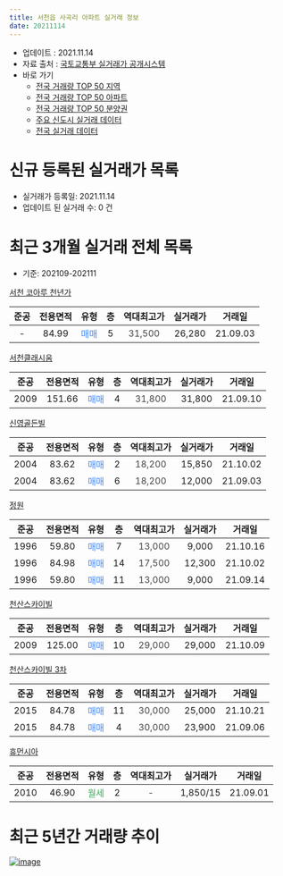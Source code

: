 ```yaml
---
title: 서천읍 사곡리 아파트 실거래 정보
date: 20211114
---
```


* 업데이트 : 2021.11.14
* 자료 출처 : [국토교통부 실거래가 공개시스템](http://rt.molit.go.kr)
* 바로 가기
    * [전국 거래량 TOP 50 지역](https://apt-info.github.io/apt-trade-info/tr)
    * [전국 거래량 TOP 50 아파트](https://apt-info.github.io/apt-trade-info/ta)
    * [전국 거래량 TOP 50 분양권](https://apt-info.github.io/apt-trade-info/tb)
    * [주요 신도시 실거래 데이터](https://apt-info.github.io/apt-trade-info/newtown)
    * [전국 실거래 데이터](https://apt-info.github.io/apt-trade-info/all)



<script async src="https://pagead2.googlesyndication.com/pagead/js/adsbygoogle.js"></script>
<!-- 기본광고 -->
<ins class="adsbygoogle"
     style="display:block"
     data-ad-client="ca-pub-1142216861245946"
     data-ad-slot="4805727019"
     data-ad-format="auto"
     data-full-width-responsive="true"></ins>
<script>
     (adsbygoogle = window.adsbygoogle || []).push({});
</script>


# 신규 등록된 실거래가 목록

* 실거래가 등록일: 2021.11.14
* 업데이트 된 실거래 수: 0 건




<script async src="https://pagead2.googlesyndication.com/pagead/js/adsbygoogle.js"></script>
<!-- 기본광고 -->
<ins class="adsbygoogle"
     style="display:block"
     data-ad-client="ca-pub-1142216861245946"
     data-ad-slot="4805727019"
     data-ad-format="auto"
     data-full-width-responsive="true"></ins>
<script>
     (adsbygoogle = window.adsbygoogle || []).push({});
</script>


# 최근 3개월 실거래 전체 목록
* 기준: 202109-202111


[서천 코아루 천년가](https://search.naver.com/search.naver?query=%EC%84%9C%EC%B2%9C+%EC%BD%94%EC%95%84%EB%A3%A8+%EC%B2%9C%EB%85%84%EA%B0%80)

|준공|전용면적|유형|층|역대최고가|실거래가|거래일|
|:---:|:---:|:---:|:---:|:---:|:---:|:---:|
|-|84.99|<span style="color:#4285F3">매매</span>|5|<span style="color:#444444">31,500</span>|26,280|21.09.03|

[서천클래시움](https://search.naver.com/search.naver?query=%EC%84%9C%EC%B2%9C%ED%81%B4%EB%9E%98%EC%8B%9C%EC%9B%80)

|준공|전용면적|유형|층|역대최고가|실거래가|거래일|
|:---:|:---:|:---:|:---:|:---:|:---:|:---:|
|2009|151.66|<span style="color:#4285F3">매매</span>|4|<span style="color:#444444">31,800</span>|31,800|21.09.10|

[신영골든빌](https://search.naver.com/search.naver?query=%EC%8B%A0%EC%98%81%EA%B3%A8%EB%93%A0%EB%B9%8C)

|준공|전용면적|유형|층|역대최고가|실거래가|거래일|
|:---:|:---:|:---:|:---:|:---:|:---:|:---:|
|2004|83.62|<span style="color:#4285F3">매매</span>|2|<span style="color:#444444">18,200</span>|15,850|21.10.02|
|2004|83.62|<span style="color:#4285F3">매매</span>|6|<span style="color:#444444">18,200</span>|12,000|21.09.03|

[정원](https://search.naver.com/search.naver?query=%EC%A0%95%EC%9B%90)

|준공|전용면적|유형|층|역대최고가|실거래가|거래일|
|:---:|:---:|:---:|:---:|:---:|:---:|:---:|
|1996|59.80|<span style="color:#4285F3">매매</span>|7|<span style="color:#444444">13,000</span>|9,000|21.10.16|
|1996|84.98|<span style="color:#4285F3">매매</span>|14|<span style="color:#444444">17,500</span>|12,300|21.10.02|
|1996|59.80|<span style="color:#4285F3">매매</span>|11|<span style="color:#444444">13,000</span>|9,000|21.09.14|

[천산스카이빌](https://search.naver.com/search.naver?query=%EC%B2%9C%EC%82%B0%EC%8A%A4%EC%B9%B4%EC%9D%B4%EB%B9%8C)

|준공|전용면적|유형|층|역대최고가|실거래가|거래일|
|:---:|:---:|:---:|:---:|:---:|:---:|:---:|
|2009|125.00|<span style="color:#4285F3">매매</span>|10|<span style="color:#444444">29,000</span>|29,000|21.10.09|

[천산스카이빌 3차](https://search.naver.com/search.naver?query=%EC%B2%9C%EC%82%B0%EC%8A%A4%EC%B9%B4%EC%9D%B4%EB%B9%8C+3%EC%B0%A8)

|준공|전용면적|유형|층|역대최고가|실거래가|거래일|
|:---:|:---:|:---:|:---:|:---:|:---:|:---:|
|2015|84.78|<span style="color:#4285F3">매매</span>|11|<span style="color:#444444">30,000</span>|25,000|21.10.21|
|2015|84.78|<span style="color:#4285F3">매매</span>|4|<span style="color:#444444">30,000</span>|23,900|21.09.06|

[휴먼시아](https://search.naver.com/search.naver?query=%ED%9C%B4%EB%A8%BC%EC%8B%9C%EC%95%84)

|준공|전용면적|유형|층|역대최고가|실거래가|거래일|
|:---:|:---:|:---:|:---:|:---:|:---:|:---:|
|2010|46.90|<span style="color:#34A853">월세</span>|2|<span style="color:#444444">-</span>|1,850/15|21.09.01|



<script async src="https://pagead2.googlesyndication.com/pagead/js/adsbygoogle.js"></script>
<!-- 기본광고 -->
<ins class="adsbygoogle"
     style="display:block"
     data-ad-client="ca-pub-1142216861245946"
     data-ad-slot="4805727019"
     data-ad-format="auto"
     data-full-width-responsive="true"></ins>
<script>
     (adsbygoogle = window.adsbygoogle || []).push({});
</script>


# 최근 5년간 거래량 추이


<div style="width:100%;">
    <canvas id="deal_progress" height="200"></canvas>
</div>

<script>
new Chart(document.getElementById("deal_progress"), {
    type: 'line',
    data: {
        labels: ['16.01','16.02','16.03','16.04','16.05','16.06','16.07','16.08','16.09','16.10','16.11','16.12','17.01','17.02','17.03','17.04','17.05','17.06','17.07','17.08','17.10','17.11','17.12','18.01','18.02','18.03','18.04','18.05','18.06','18.07','18.08','18.09','18.10','18.11','18.12','19.01','19.02','19.03','19.04','19.05','19.06','19.07','19.08','19.09','19.10','19.11','19.12','20.01','20.02','20.03','20.04','20.05','20.06','20.07','20.08','20.09','20.10','20.11','20.12','21.01','21.02','21.03','21.04','21.05','21.06','21.07','21.08','21.09','21.10'],
        datasets: [{
            label: '매매/분양권',
            data: [7,9,14,9,5,4,3,7,4,1,1,3,3,5,5,3,1,10,2,2,4,13,6,4,2,5,3,1,5,4,4,2,3,6,2,3,4,7,3,3,2,3,2,1,9,18,14,6,10,11,4,4,9,10,7,15,5,7,4,12,6,13,6,8,3,3,4,5,5],
            borderColor: "rgba(66, 133, 243, 1)",
            backgroundColor: "rgba(66, 133, 243, 0.05)",
            borderWidth: 1,
            pointRadius: 0,
            fill: false,
            lineTension: 0
        },{
            label: '전/월세',
            data: [2,1,3,6,2,1,4,0,8,1,1,0,3,2,0,1,0,1,0,1,0,1,0,1,1,5,2,1,0,0,1,1,1,0,2,1,0,2,0,1,0,1,2,2,1,8,6,7,7,5,3,4,4,2,3,4,1,0,2,2,1,3,3,0,0,2,5,1,0],
            borderColor: "rgba(255, 90, 0, 1)",
            backgroundColor: "rgba(255, 90, 0, 0.05)",
            borderWidth: 1,
            pointRadius: 0,
            fill: false,
            lineTension: 0
        },{
            label: '합계',
            data: [9,10,17,15,7,5,7,7,12,2,2,3,6,7,5,4,1,11,2,3,4,14,6,5,3,10,5,2,5,4,5,3,4,6,4,4,4,9,3,4,2,4,4,3,10,26,20,13,17,16,7,8,13,12,10,19,6,7,6,14,7,16,9,8,3,5,9,6,5],
            borderColor: "rgba(0, 0, 0, 1)",
            backgroundColor: "rgba(0, 0, 0, 0.03)",
            borderWidth: 0.1,
            pointRadius: 0,
            fill: true,
            lineTension: 0
        }
        ]
    },
    options: {
        responsive: true,
        title: {
            display: false
        },
        tooltips: {
            mode: 'index',
            intersect: false
        },
        hover: {
            mode: 'nearest',
            intersect: true
        },
        scales: {
            xAxes: [{
                display: true,
                scaleLabel: {
                    display: true,
                    labelString: '년/월'
                }
            }],
            yAxes: [{
                display: true,
                ticks: {
                    suggestedMin: 0,
                },
                scaleLabel: {
                    display: true,
                    labelString: '실거래 수'
                }
            }]
        }
    }
});

</script>


[![image](https://apt-info.github.io/images/2020-01-03-apt-trade-info/1024x500.png)](https://play.google.com/store/apps/details?id=com.aptinfo.apttradeinfo)

